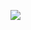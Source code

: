 ![](http://www.plantuml.com/plantuml/proxy?cache=no&src=https://raw.githubusercontent.com/oleksandrblazhko/ai-211-kanarskij/with_laboratory_work_7/2-SoftwareDesign/2.7-PlantUML/UML-Activity.puml)
